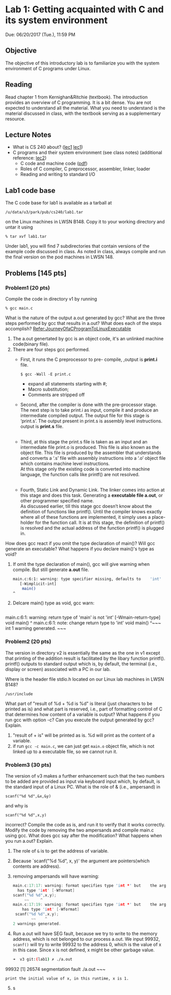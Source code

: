 # Lab 1: Getting acquainted with C and its system environment 

Due: 06/20/2017 (Tue.), 11:59 PM

## Objective

The objective of this introductory lab is to familiarize you with the system environment of C programs under Linux.

## Reading

Read chapter 1 from Kernighan&Ritchie (textbook). The introduction provides an overview of C programming. It is a bit dense. You are not expected to understand all the material. What you need to understand is the material discussed in class, with the textbook serving as a supplementary resource.

## Lecture Notes

- What is CS 240 about? ([lec1] [lec1])
- C programs and their system environment (see class notes) (additional reference: [lec2][lec2])
	- C code and machine code ([pdf][machineCode])
	- Roles of C compiler, C preprocessor, assembler, linker, loader
	- Reading and writing to standard I/O

[lec1]:https://github.com/sean8purdue/cs240ProgrammingInC/blob/lab1/lab1/cs240crisn1.pdf
[lec2]:https://github.com/sean8purdue/cs240ProgrammingInC/blob/lab1/lab1/cs240crisn2.pdf
[machineCode]:https://github.com/sean8purdue/cs240ProgrammingInC/blob/lab1/lab1/cs240-park1.pdf

## Lab1 code base

The C code base for lab1 is available as a tarball at 

`/u/data/u3/park/pub/cs240/lab1.tar `

on the Linux machines in LWSN B148. Copy it to your working directory and untar it using 

`% tar xvf lab1.tar `

Under lab1, you will find 7 subdirectories that contain versions of the example code discussed in class. As noted in class, always compile and run the final version on the pod machines in LWSN 148.

## Problems [145 pts]

### Problem1 (20 pts)

Compile the code in directory v1 by running 

`% gcc main.c `

What is the nature of the output a.out generated by gcc? What are the three steps performed by gcc that results in a.out? What does each of the steps accomplish? [Refer:JourneyOfaCProgramToLinuxExecutable](https://github.com/sean8purdue/cs240ProgrammingInC/blob/dev/lab1/JourneyOfaCProgramToLinuxExecutable.pdf)

1. The a.out genertated by gcc is an object code, it's an unlinked machine code(binary file).
2. There are four steps gcc performed.
	- First, it runs the C preprocessor to pre-	compile, ,output is **print.i** file.
	
		`$ gcc -Wall -E print.c `
		- expand all statements starting with #; 
		- Macro substitution;
		- Comments are stripped off 
	- Second, after the compiler is done with the pre-processor stage. The next step is to take print.i as input, compile it and produce an intermediate compiled output. The output file for this stage is ‘print.s’. The output present in print.s is assembly level instructions. output is **print.s** file. <br/><br/>
	- Third, at this stage the print.s file is taken as an input and an intermediate file print.o is produced. This file is also known as the object file. This file is produced by the assembler that understands and converts a ‘.s’ file with assembly instructions into a ‘.o’ object file which contains machine level instructions. <br/> At this stage only the existing code is converted into machine language, the function calls like printf() are not resolved. <br/><br/>
	- Fourth, Static Link and Dynamic Link. The linker comes into action at this stage and does this task. Generating a **executable file a.out**, or other programmer specified name. <br/> As discussed earlier, till this stage gcc doesn’t know about the definition of functions like printf(). Until the compiler knows exactly where all of these functions are implemented, it simply uses a place-holder for the function call. It is at this stage, the definition of printf() is resolved and the actual address of the function printf() is plugged in.

How does gcc react if you omit the type declaration of main()? Will gcc generate an executable? What happens if you declare main()'s type as void?

1. If omit the type declaration of main(), gcc will give warning when compile. But still generate **a.out** file.

	~~~bash
	main.c:6:1: warning: type specifier missing, defaults to 	'int'
   	   [-Wimplicit-int]
		main()
	^
	~~~

2. Delcare main() type as void, gcc warn:

	~~~bash
main.c:6:1: warning: return type of 'main' is not 'int'
      [-Wmain-return-type]
void main()
^
main.c:6:1: note: change return type to 'int'
void main()
^~~~
int
1 warning generated.
	~~~
	
### Problem2 (20 pts)

The version in directory v2 is essentially the same as the one in v1 except that printing of the addition result is facilitated by the libary function printf(). printf() outputs to standard output which is, by default, the terminal (i.e., display or screen) associated with a PC in our lab.

Where is the header file stdio.h located on our Linux lab machines in LWSN B148? 

`/usr/include`

What part of "result of %d + %d is %d" is literal (just characters to be printed as is) and what part is reserved, i.e., part of formatting control of C that determines how content of a variable is output? What happens if you run gcc with option -c? Can you execute the output generated by gcc? Explain.

1. "result of  + is" will be printed as is. %d will print as the content of a variable.
2. if run `gcc -c main.c`, we can just get `main.o` object file, which is not linked up to a executable file, so we cannot run it.

### Problem3 (30 pts)

The version of v3 makes a further enhancement such that the two numbers to be added are provided as input via keyboard input which, by default, is the standard input of a Linux PC. What is the role of & (i.e., ampersand) in 

`scanf("%d %d",&x,&y) `

and why is 

`scanf("%d %d",x,y) `

incorrect? Compile the code as is, and run it to verify that it works correctly. Modify the code by removing the two ampersands and compile main.c using gcc. What does gcc say after the modification? What happens when you run a.out? Explain.


1. The role of `&` is to get the address of variable.

2. Because `scanf("%d %d", x, y)' the argument are pointers(which contents are address).

3. removing ampersands will have warning:

	~~~c
	main.c:17:17: warning: format specifies type 'int *' but 	the argument
      has type 'int' [-Wformat]
  	scanf("%d %d",x,y);
         ~~     ^
	main.c:17:19: warning: format specifies type 'int *' but 	the argument
  	    has type 'int' [-Wformat]
 	 scanf("%d %d",x,y);
            ~~    ^
	2 warnings generated.
	~~~ 
4. Run a.out will have SEG fault, because we try to write to the memory address, which is not belonged to our process a.out. We input 99932, `scanf()` will try to write 99932 to the address 0, which is the value of x in this case. Since x is not defined, x might be other garbage value.

	~~~bash
	➜  v3 git:(lab1) ✗ ./a.out
99932
[1]    26574 segmentation fault  ./a.out
	~~~
	
	print the initial value of x, in this runtime, x is 1.
5. s



